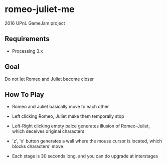 # romeo-juliet-me

2016 UPnL GameJam project

## Requirements

- Processing 3.x

## Goal

Do not let Romeo and Juliet become closer

## How To Play

- Romeo and Juliet basically move to each other

- Left clicking Romeo, Juliet make them temporally stop

- Left-Right clicking empty palce generates illusion of Romeo-Juliet, which deceives original characters

- 'z', 'x' button generates a wall where the mouse cursor is located, which blocks characters' move

- Each stage is 30 seconds long, and you can do upgrade at interstages
